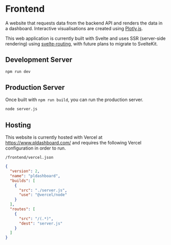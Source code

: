# Frontend

A website that requests data from the backend API and renders the data in a dashboard. Interactive visualisations are created using <a href="https://plotly.com/javascript/">Plotly.js</a>.

This web application is currently built with Svelte and uses SSR (server-side rendering) using <a href="https://github.com/EmilTholin/svelte-routing">svelte-routing</a>, with future plans to migrate to SvelteKit.

## Development Server

```bash
npm run dev
```

## Production Server

Once built with `npm run build`, you can run the production server.

```bash
node server.js
```

## Hosting

This website is currently hosted with Vercel at https://www.pldashboard.com/ and requires the following Vercel configuration in order to run.

`/frontend/vercel.json`

```json
{
  "version": 2,
  "name": "pldashboard",
  "builds": [
    {
      "src": "./server.js",
      "use": "@vercel/node"
    }
  ],
  "routes": [
    {
      "src": "/(.*)",
      "dest": "server.js"
    }
  ]
}
```
